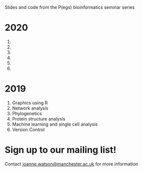 Slides and code from the P(egs) bioinformatics seminar series

# 2020
1)
2)
3)
4)
5)
6)

# 2019
1) Graphics using R
2) Network analysis
3) Phylogenetics
4) Protein structure analysis
5) Machine learning and single cell analysis
6) Version Control
  
# Sign up to our mailing list!
Contact joanne.watson@manchester.ac.uk for more information
